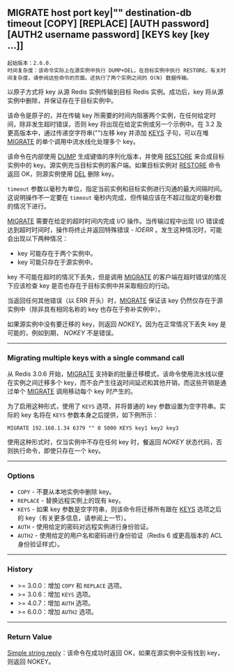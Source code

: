 ## MIGRATE host port key|"" destination-db timeout [COPY] [REPLACE] [AUTH password] [AUTH2 username password] [KEYS key [key ...]]

    起始版本：2.6.0.
    时间复杂度：该命令实际上在源实例中执行 DUMP+DEL，在目标实例中执行 RESTORE。有关时间复杂度，请参阅这些命令的页面。还执行了两个实例之间的 O(N) 数据传输。

以原子方式将 key 从源 Redis 实例传输到目标 Redis 实例。成功后，key 将从源实例中删除，并保证存在于目标实例中。

该命令是原子的，并在传输 key 所需要的时间内阻塞两个实例，在任何给定时间，除非发生超时错误，否则 key 将出现在给定实例或另一个示例中。在 3.2 及更高版本中，通过传递空字符串("")左移 key 并添加 [KEYS](KEYS.md) 子句，可以在堆 [MIGRATE](MIGRATE.md) 的单个调用中流水线化处理多个 key。

该命令在内部使用 [DUMP](DUMP.md) 生成键值的序列化版本，并使用 [RESTORE](RESTORE.md) 来合成目标实例中的 key。源实例充当目标实例的客户端。如果目标实例对 [RESTORE](RESTORE.md) 命令返回 OK，则源实例使用 [DEL](DEL.md) 删除 key。

`timeout` 参数以毫秒为单位，指定当前实例和目标实例进行沟通的最大间隔时间。这说明操作不一定要在 `timeout` 毫秒内完成，但传输应该在不超过指定的毫秒数的情况下进行。

[MIGRATE](MIGRATE.md) 需要在给定的超时时间内完成 I/O 操作。当传输过程中出现 I/O 错误或达到超时时间时，操作将终止并返回特殊错误 - _IOERR_ 。发生这种情况时，可能会出现以下两种情况：
- key 可能存在于两个实例中。
- key 可能只存在于源实例中。

key 不可能在超时的情况下丢失，但是调用 [MIGRATE](MIGRATE.md) 的客户端在超时错误的情况下应该检查 key 是否也存在于目标实例中并采取相应的行动。

当返回任何其他错误（以 ERR 开头）时，[MIGRATE](MIGRATE.md) 保证该 key 仍然仅存在于源实例中（除非具有相同名称的 key 也存在于弥补实例中）。

如果源实例中没有要迁移的 key，则返回 _NOKEY_。因为在正常情况下丢失 key 是可能的，例如到期， _NOKEY_ 不是错误。

---

### Migrating multiple keys with a single command call

从 Redis 3.0.6 开始，[MIGRATE](MIGRATE.md) 支持新的批量迁移模式，该命令使用流水线以便在实例之间迁移多个 key，而不会产生往返时间延迟和其他开销，而这些开销是通过单个 [MIGRATE](MIGRATE.md) 调用移动每个 key 时产生的。

为了启用这种形式，使用了 `KEYS` 选项，并将普通的 key 参数设置为空字符串。实际的 key 名将在 `KEYS` 参数本身之后提供，如下例所示：

```
MIGRATE 192.168.1.34 6379 "" 0 5000 KEYS key1 key2 key3
```

使用这种形式时，仅当实例中不存在任何 key 时，餐返回 _NOKEY_ 状态代码，否则执行命令，即使只存在一个 key。

---

### Options

- `COPY` - 不要从本地实例中删除 key。
- `REPLACE` - 替换远程实例上的现有 key。
- `KEYS` - 如果 key 参数是空字符串，则该命令将迁移所有跟在 [KEYS](KEYS.md) 选项之后的 key（有关更多信息，请参阅上一节）。
- `AUTH` - 使用给定的密码对远程实例进行身份验证。
- `AUTH2` - 使用给定的用户名和密码进行身份验证（Redis 6 或更高版本的 ACL 身份验证样式）。

---

### History

- &gt;= 3.0.0：增加 `COPY` 和 `REPLACE` 选项。
- &gt;= 3.0.6：增加 `KEYS` 选项。
- &gt;= 4.0.7：增加 `AUTH` 选项。
- &gt;= 6.0.0：增加 `AUTH2` 选项。

---

### Return Value

[Simple string reply](../topics/protocol.md#resp-simple-strings)：该命令在成功时返回 OK，如果在源实例中没有找到 key，则返回 NOKEY。
